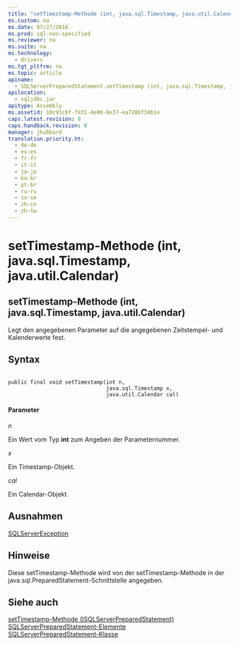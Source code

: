 ```yaml
---
title: "setTimestamp-Methode (int, java.sql.Timestamp, java.util.Calendar)"
ms.custom: na
ms.date: 07/27/2016
ms.prod: sql-non-specified
ms.reviewer: na
ms.suite: na
ms.technology: 
  - drivers
ms.tgt_pltfrm: na
ms.topic: article
apiname: 
  - SQLServerPreparedStatement.setTimestamp (int, java.sql.Timestamp, java.util.Calendar))
apilocation: 
  - sqljdbc.jar
apitype: Assembly
ms.assetid: 10c93cbf-f831-4e00-8e37-ea728bf34b1e
caps.latest.revision: 8
caps.handback.revision: 8
manager: jhubbard
translation.priority.ht: 
  - de-de
  - es-es
  - fr-fr
  - it-it
  - ja-jp
  - ko-kr
  - pt-br
  - ru-ru
  - sv-se
  - zh-cn
  - zh-tw
---
```

# setTimestamp-Methode (int, java.sql.Timestamp, java.util.Calendar)
    
## setTimestamp\-Methode \(int, java.sql.Timestamp, java.util.Calendar\)  
 Legt den angegebenen Parameter auf die angegebenen Zeitstempel\- und Kalenderwerte fest.  
  
## Syntax  
  
```  
  
public final void setTimestamp(int n,  
                               java.sql.Timestamp x,  
                               java.util.Calendar cal)  
```  
  
#### Parameter  
 *n*  
  
 Ein Wert vom Typ **int** zum Angeben der Parameternummer.  
  
 *x*  
  
 Ein Timestamp\-Objekt.  
  
 *cal*  
  
 Ein Calendar\-Objekt.  
  
## Ausnahmen  
 [SQLServerException](../content/SQLServerException-Class.md)  
  
## Hinweise  
 Diese setTimestamp\-Methode wird von der setTimestamp\-Methode in der java.sql.PreparedStatement\-Schnittstelle angegeben.  
  
## Siehe auch  
 [setTimestamp-Methode &#40;ISQLServerPreparedStatement&#41;](../content/setTimestamp-Method--SQLServerPreparedStatement-.md)   
 [SQLServerPreparedStatement-Elemente](../content/SQLServerPreparedStatement-Members.md)   
 [SQLServerPreparedStatement-Klasse](../content/SQLServerPreparedStatement-Class.md)  
  
  